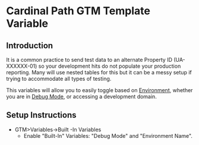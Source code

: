 # Cardinal Path GTM Template Variable

## Introduction

It is a common practice to send test data to an alternate Property ID (UA-XXXXXX-01) so your development hits do not populate your production reporting.  Many will use nested tables for this but it can be a messy setup if trying to accommodate all types of testing.  

This variables will allow you to easily toggle based on [Environment](https://support.google.com/tagmanager/answer/6311518?hl=en), whether you are in [Debug Mode](https://support.google.com/tagmanager/answer/6107056?hl=en), or accessing a development domain.

## Setup Instructions
* GTM>Variables->Built -In Variables
   * Enable "Built-In" Variables: "Debug Mode" and "Environment Name".

